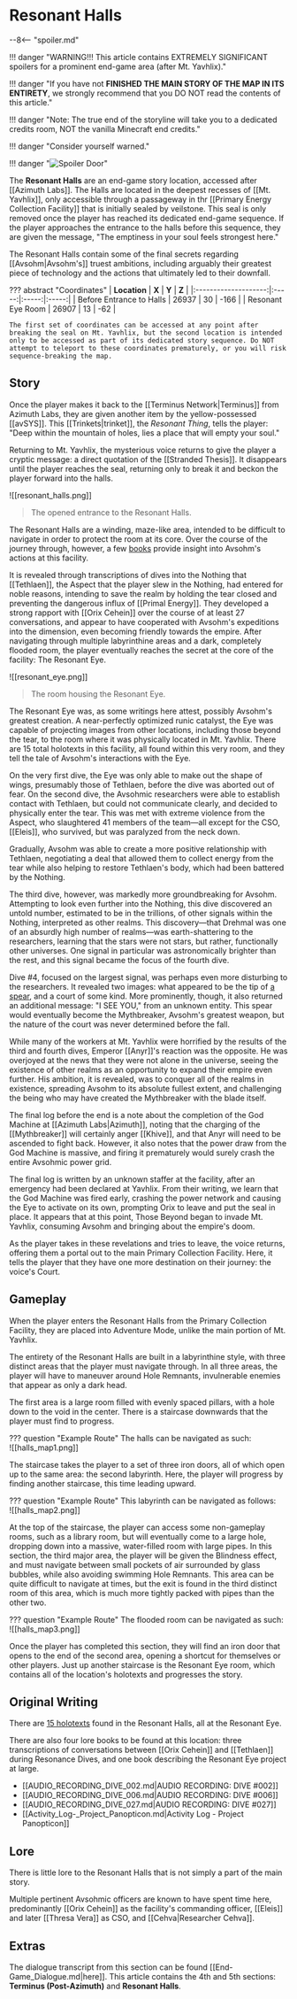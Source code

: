 # Resonant Halls

--8<-- "spoiler.md"

!!! danger "WARNING!!! This article contains EXTREMELY SIGNIFICANT spoilers for a prominent end-game area (after Mt. Yavhlix)."

!!! danger "If you have not **FINISHED THE MAIN STORY OF THE MAP IN ITS ENTIRETY**, we strongly recommend that you DO NOT read the contents of this article."

!!! danger "Note: The true end of the storyline will take you to a dedicated credits room, NOT the vanilla Minecraft end credits."

!!! danger "Consider yourself warned."

!!! danger "![Spoiler Door](/assets/img/spoiler_door.png)"

The **Resonant Halls** are an end-game story location, accessed after [[Azimuth Labs]]. The Halls are located in the deepest recesses of [[Mt. Yavhlix]], only accessible through a passageway in thr [[Primary Energy Collection Facility]] that is initially sealed by veilstone. This seal is only removed once the player has reached its dedicated end-game sequence. If the player approaches the entrance to the halls before this sequence, they are given the message, "The emptiness in your soul feels strongest here."

The Resonant Halls contain some of the final secrets regarding [[Avsohm|Avsohm's]] truest ambitions, including arguably their greatest piece of technology and the actions that ultimately led to their downfall. 

??? abstract "Coordinates"
    | **Location** | **X** | **Y** | **Z** |
    |:--------------------:|:-----:|:-----:|:-----:|
    | Before Entrance to Halls | 26937 |  30    | -166   |
    | Resonant Eye Room | 26907 | 13 | -62 |

    The first set of coordinates can be accessed at any point after breaking the seal on Mt. Yavhlix, but the second location is intended only to be accessed as part of its dedicated story sequence. Do NOT attempt to teleport to these coordinates prematurely, or you will risk sequence-breaking the map.    

## Story
Once the player makes it back to the [[Terminus Network|Terminus]] from Azimuth Labs, they are given another item by the yellow-possessed [[avSYS]]. This [[Trinkets|trinket]], the *Resonant Thing*, tells the player: "Deep within the mountain of holes, lies a place that will empty your soul."

Returning to Mt. Yavhlix, the mysterious voice returns to give the player a cryptic message: a direct quotation of the [[Stranded Thesis]]. It disappears until the player reaches the seal, returning only to break it and beckon the player forward into the halls.

![[resonant_halls.png]]
> The opened entrance to the Resonant Halls.

The Resonant Halls are a winding, maze-like area, intended to be difficult to navigate in order to protect the room at its core. Over the course of the journey through, however, a few [books](/Lore/Books/) provide insight into Avsohm's actions at this facility.

It is revealed through transcriptions of dives into the Nothing that [[Tethlaen]], the Aspect that the player slew in the Nothing, had entered for noble reasons, intending to save the realm by holding the tear closed and preventing the dangerous influx of [[Primal Energy]]. They developed a strong rapport with [[Orix Cehein]] over the course of at least 27 conversations, and appear to have cooperated with Avsohm's expeditions into the dimension, even becoming friendly towards the empire. After navigating through multiple labyrinthine areas and a dark, completely flooded room, the player eventually reaches the secret at the core of the facility: The Resonant Eye.

![[resonant_eye.png]]
> The room housing the Resonant Eye.

The Resonant Eye was, as some writings here attest, possibly Avsohm's greatest creation. A near-perfectly optimized runic catalyst, the Eye was capable of projecting images from other locations, including those beyond the tear, to the room where it was physically located in Mt. Yavhlix. There are 15 total holotexts in this facility, all found within this very room, and they tell the tale of Avsohm's interactions with the Eye.

On the very first dive, the Eye was only able to make out the shape of wings, presumably those of Tethlaen, before the dive was aborted out of fear. On the second dive, the Avsohmic researchers were able to establish contact with Tethlaen, but could not communicate clearly, and decided to physically enter the tear. This was met with extreme violence from the Aspect, who slaughtered 41 members of the team—all except for the CSO, [[Eleis]], who survived, but was paralyzed from the neck down.

Gradually, Avsohm was able to create a more positive relationship with Tethlaen, negotiating a deal that allowed them to collect energy from the tear while also helping to restore Tethlaen's body, which had been battered by the Nothing. 

The third dive, however, was markedly more groundbreaking for Avsohm. Attempting to look even further into the Nothing, this dive discovered an untold number, estimated to be in the trillions, of other signals within the Nothing, interpreted as other realms. This discovery—that Drehmal was one of an absurdly high number of realms—was earth-shattering to the researchers, learning that the stars were not stars, but rather, functionally other universes. One signal in particular was astronomically brighter than the rest, and this signal became the focus of the fourth dive.

Dive #4, focused on the largest signal, was perhaps even more disturbing to the researchers. It revealed two images: what appeared to be the tip of [a spear](Mythbreaker), and a court of some kind. More prominently, though, it also returned an additional message: "I SEE YOU," from an unknown entity. This spear would eventually become the Mythbreaker, Avsohm's greatest weapon, but the nature of the court was never determined before the fall.

While many of the workers at Mt. Yavhlix were horrified by the results of the third and fourth dives, Emperor [[Anyr]]'s reaction was the opposite. He was overjoyed at the news that they were not alone in the universe, seeing the existence of other realms as an opportunity to expand their empire even further. His ambition, it is revealed, was to conquer all of the realms in existence, spreading Avsohm to its absolute fullest extent, and challenging the being who may have created the Mythbreaker with the blade itself.

The final log before the end is a note about the completion of the God Machine at [[Azimuth Labs|Azimuth]], noting that the charging of the [[Mythbreaker]] will certainly anger [[Khive]], and that Anyr will need to be ascended to fight back. However, it also notes that the power draw from the God Machine is massive, and firing it prematurely would surely crash the entire Avsohmic power grid.

The final log is written by an unknown staffer at the facility, after an emergency had been declared at Yavhlix. From their writing, we learn that the God Machine was fired early, crashing the power network and causing the Eye to activate on its own, prompting Orix to leave and put the seal in place. It appears that at this point, Those Beyond began to invade Mt. Yavhlix, consuming Avsohm and bringing about the empire's doom.

As the player takes in these revelations and tries to leave, the voice returns, offering them a portal out to the main Primary Collection Facility. Here, it tells the player that they have one more destination on their journey: the voice's Court.

## Gameplay
When the player enters the Resonant Halls from the Primary Collection Facility, they are placed into Adventure Mode, unlike the main portion of Mt. Yavhlix. 

The entirety of the Resonant Halls are built in a labyrinthine style, with three distinct areas that the player must navigate through. In all three areas, the player will have to maneuver around Hole Remnants, invulnerable enemies that appear as only a dark head.

The first area is a large room filled with evenly spaced pillars, with a hole down to the void in the center. There is a staircase downwards that the player must find to progress.

??? question "Example Route"
    The halls can be navigated as such: <br>
    ![[halls_map1.png]]

The staircase takes the player to a set of three iron doors, all of which open up to the same area: the second labyrinth. Here, the player will progress by finding another staircase, this time leading upward.

??? question "Example Route"
    This labyrinth can be navigated as follows: <br>
    ![[halls_map2.png]]

At the top of the staircase, the player can access some non-gameplay rooms, such as a library room, but will eventually come to a large hole, dropping down into a massive, water-filled room with large pipes. In this section, the third major area, the player will be given the Blindness effect, and must navigate between small pockets of air surrounded by glass bubbles, while also avoiding swimming Hole Remnants. This area can be quite difficult to navigate at times, but the exit is found in the third distinct room of this area, which is much more tightly packed with pipes than the other two.

??? question "Example Route"
    The flooded room can be navigated as such: <br>
    ![[halls_map3.png]]

Once the player has completed this section, they will find an iron door that opens to the end of the second area, opening a shortcut for themselves or other players. Just up another staircase is the Resonant Eye room, which contains all of the location's holotexts and progresses the story.

## Original Writing
There are [15 holotexts](/Story_and_Features/Holotexts/Post-Yav/Resonant_Halls) found in the Resonant Halls, all at the Resonant Eye.

There are also four lore books to be found at this location: three transcriptions of conversations between [[Orix Cehein]] and [[Tethlaen]] during Resonance Dives, and one book describing the Resonant Eye project at large. <br>
- [[AUDIO_RECORDING_DIVE_002.md|AUDIO RECORDING: DIVE #002]] <br>
- [[AUDIO_RECORDING_DIVE_006.md|AUDIO RECORDING: DIVE #006]] <br>
- [[AUDIO_RECORDING_DIVE_027.md|AUDIO RECORDING: DIVE #027]] <br>
- [[Activity_Log-_Project_Panopticon.md|Activity Log - Project Panopticon]]

## Lore
There is little lore to the Resonant Halls that is not simply a part of the main story.

Multiple pertinent Avsohmic officers are known to have spent time here, predominantly [[Orix Cehein]] as the facility's commanding officer, [[Eleis]] and later [[Thresa Vera]] as CSO, and [[Cehva|Researcher Cehva]].

## Extras
The dialogue transcript from this section can be found [[End-Game_Dialogue.md|here]]. This article contains the 4th and 5th sections: **Terminus (Post-Azimuth)** and **Resonant Halls**.